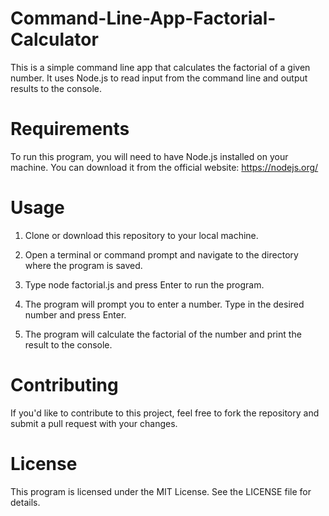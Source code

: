 # Command-Line-App-Factorial-Calculator
This is a simple command line app that calculates the factorial of a given number. It uses Node.js to read input from the command line and output results to the console.

# Requirements

To run this program, you will need to have Node.js installed on your machine. You can download it from the official website: https://nodejs.org/

# Usage

1. Clone or download this repository to your local machine.

2. Open a terminal or command prompt and navigate to the directory where the program is saved.

3. Type node factorial.js and press Enter to run the program.

4. The program will prompt you to enter a number. Type in the desired number and press Enter.

5. The program will calculate the factorial of the number and print the result to the console.

# Contributing

If you'd like to contribute to this project, feel free to fork the repository and submit a pull request with your changes.

# License
This program is licensed under the MIT License. See the LICENSE file for details.
